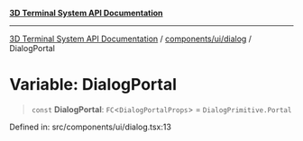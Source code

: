 [**3D Terminal System API Documentation**](../../../../README.md)

***

[3D Terminal System API Documentation](../../../../README.md) / [components/ui/dialog](../README.md) / DialogPortal

# Variable: DialogPortal

> `const` **DialogPortal**: `FC`\<`DialogPortalProps`\> = `DialogPrimitive.Portal`

Defined in: src/components/ui/dialog.tsx:13
